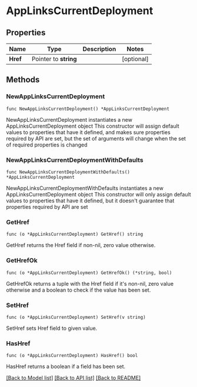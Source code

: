 # AppLinksCurrentDeployment

## Properties

Name | Type | Description | Notes
------------ | ------------- | ------------- | -------------
**Href** | Pointer to **string** |  | [optional] 

## Methods

### NewAppLinksCurrentDeployment

`func NewAppLinksCurrentDeployment() *AppLinksCurrentDeployment`

NewAppLinksCurrentDeployment instantiates a new AppLinksCurrentDeployment object
This constructor will assign default values to properties that have it defined,
and makes sure properties required by API are set, but the set of arguments
will change when the set of required properties is changed

### NewAppLinksCurrentDeploymentWithDefaults

`func NewAppLinksCurrentDeploymentWithDefaults() *AppLinksCurrentDeployment`

NewAppLinksCurrentDeploymentWithDefaults instantiates a new AppLinksCurrentDeployment object
This constructor will only assign default values to properties that have it defined,
but it doesn't guarantee that properties required by API are set

### GetHref

`func (o *AppLinksCurrentDeployment) GetHref() string`

GetHref returns the Href field if non-nil, zero value otherwise.

### GetHrefOk

`func (o *AppLinksCurrentDeployment) GetHrefOk() (*string, bool)`

GetHrefOk returns a tuple with the Href field if it's non-nil, zero value otherwise
and a boolean to check if the value has been set.

### SetHref

`func (o *AppLinksCurrentDeployment) SetHref(v string)`

SetHref sets Href field to given value.

### HasHref

`func (o *AppLinksCurrentDeployment) HasHref() bool`

HasHref returns a boolean if a field has been set.


[[Back to Model list]](../README.md#documentation-for-models) [[Back to API list]](../README.md#documentation-for-api-endpoints) [[Back to README]](../README.md)


